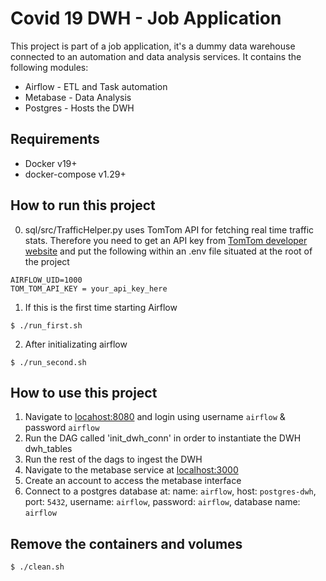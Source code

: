 # Covid 19 DWH - Job Application

This project is part of a job application, it's a dummy data warehouse connected to an automation and data analysis services. It contains the following modules:

- Airflow - ETL and Task automation
- Metabase - Data Analysis
- Postgres - Hosts the DWH


## Requirements

- Docker v19+
- docker-compose v1.29+

## How to run this project

0. sql/src/TrafficHelper.py uses TomTom API for fetching real time traffic stats. Therefore you need to get an API key from [TomTom developer website](https://developer.tomtom.com/) and put the following within an .env file situated at the root of the project

```
AIRFLOW_UID=1000
TOM_TOM_API_KEY = your_api_key_here
```

1. If this is the first time starting Airflow

```
$ ./run_first.sh
```

2. After initializating airflow

```
$ ./run_second.sh
```
## How to use this project

1. Navigate to [locahost:8080](http:locahost:8080) and login using username `airflow` & password `airflow`
2. Run the DAG called 'init_dwh_conn' in order to instantiate the DWH dwh_tables
3. Run the rest of the dags to ingest the DWH
4. Navigate to the metabase service at [localhost:3000](http:localhost:3000)
5. Create an account to access the metabase interface
6. Connect to a postgres database at: name: `airflow`, host: `postgres-dwh`, port: `5432`, username: `airflow`, password: `airflow`, database name: `airflow`

## Remove the containers and volumes

```
$ ./clean.sh
````
